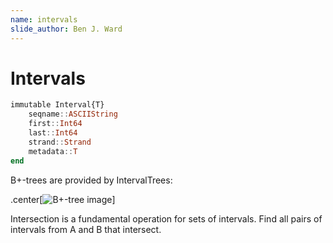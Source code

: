 ```yaml
---
name: intervals
slide_author: Ben J. Ward
---
```

# Intervals

```julia
immutable Interval{T}
    seqname::ASCIIString
    first::Int64
    last::Int64
    strand::Strand
    metadata::T
end
```
B+-trees are provided by IntervalTrees:

.center[![B+-tree image](img/btree.svg)]

Intersection is a fundamental operation for sets of intervals.
Find all pairs of intervals from A and B that intersect.

